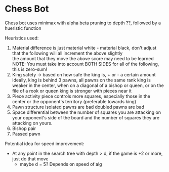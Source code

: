 # Chess Bot

Chess bot uses minimax with alpha beta pruning to depth ??, followed by a hueristic function

Heuristics used:
1. Material difference is just material white - material black, don't adjust that the following will all increment the above slightly  
    the amount that they move the above score may need to be learned 
    NOTE: You must take into account BOTH SIDES for all of the following, this is zero-sum!
2. King safety -> based on how safe the king is, + or - a certain amount 
    ideally, king is behind 3 pawns, all pawns on the same rank
    king is weaker in the center, when on a diagonal of a bishop or queen, or on the file of a rook or queen
    king is stronger with pieces near it 
3. Piece activity 
    piece controls more squares, especially those in the center or the opponent's territory (preferable towards king)
4. Pawn structure 
    isolated pawns are bad
    doubled pawns are bad 
5. Space
   differential between the number of squares you are attacking on your opponent's side of the board and the number of squares they are attacking on yours.
6. Bishop pair 
7. Passed pawn

Potential idea for speed improvement:
- At any point in the search tree with depth > d, if the game is +2 or more, just do that move 
    - maybe d = 5? Depends on speed of alg 
